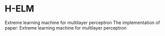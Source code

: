 # H-ELM
Extreme learning machine for multilayer perceptron
The implementation of paper: Extreme learning machine for multilayer perceptron
